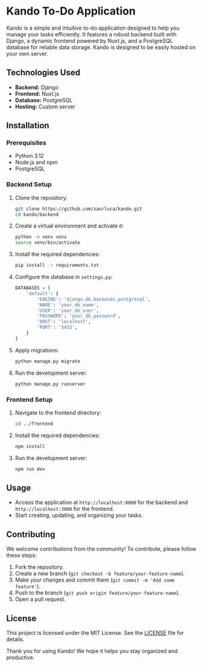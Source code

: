 # Kando To-Do Application

Kando is a simple and intuitive to-do application designed to help you manage your tasks efficiently. It features a robust backend built with Django, a dynamic frontend powered by Nuxt.js, and a PostgreSQL database for reliable data storage. Kando is designed to be easily hosted on your own server.


## Technologies Used

- **Backend:** Django
- **Frontend:** Nuxt.js
- **Database:** PostgreSQL
- **Hosting:** Custom server

## Installation

### Prerequisites

- Python 3.12
- Node.js and npm
- PostgreSQL

### Backend Setup

1. Clone the repository:
    ```sh
    git clone https://github.com/saurluca/kando.git
    cd kando/backend
    ```

2. Create a virtual environment and activate it:
    ```sh
    python -m venv venv
    source venv/bin/activate
    ```

3. Install the required dependencies:
    ```sh
    pip install -r requirements.txt
    ```

4. Configure the database in `settings.py`:
    ```python
    DATABASES = {
        'default': {
            'ENGINE': 'django.db.backends.postgresql',
            'NAME': 'your_db_name',
            'USER': 'your_db_user',
            'PASSWORD': 'your_db_password',
            'HOST': 'localhost',
            'PORT': '5432',
        }
    }
    ```

5. Apply migrations:
    ```sh
    python manage.py migrate
    ```

6. Run the development server:
    ```sh
    python manage.py runserver
    ```

### Frontend Setup

1. Navigate to the frontend directory:
    ```sh
    cd ../frontend
    ```

2. Install the required dependencies:
    ```sh
    npm install
    ```

3. Run the development server:
    ```sh
    npm run dev
    ```

## Usage

- Access the application at `http://localhost:8000` for the backend and `http://localhost:3000` for the frontend.
- Start creating, updating, and organizing your tasks.

## Contributing

We welcome contributions from the community! To contribute, please follow these steps:

1. Fork the repository.
2. Create a new branch (`git checkout -b feature/your-feature-name`).
3. Make your changes and commit them (`git commit -m 'Add some feature'`).
4. Push to the branch (`git push origin feature/your-feature-name`).
5. Open a pull request.

## License

This project is licensed under the MIT License. See the [LICENSE](LICENSE) file for details.


Thank you for using Kando! We hope it helps you stay organized and productive.
